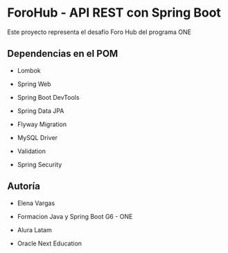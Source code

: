 <h1>ForoHub - API REST con Spring Boot</h1>
Este proyecto representa el desafío Foro Hub del programa ONE

## Dependencias en el POM ##

* Lombok

* Spring Web
  
* Spring Boot DevTools
  
* Spring Data JPA
  
* Flyway Migration
  
* MySQL Driver
  
* Validation
  
* Spring Security
          
## Autoría ##

* Elena Vargas
  
* Formacion Java y Spring Boot G6 - ONE
  
* Alura Latam
  
* Oracle Next Education

